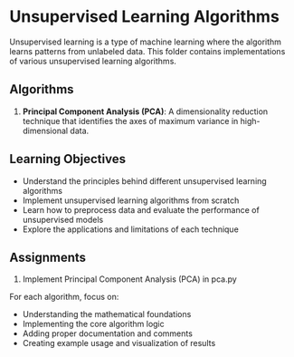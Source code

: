 # Unsupervised Learning Algorithms

Unsupervised learning is a type of machine learning where the algorithm learns patterns from unlabeled data. This folder contains implementations of various unsupervised learning algorithms.

## Algorithms

1. **Principal Component Analysis (PCA)**: A dimensionality reduction technique that identifies the axes of maximum variance in high-dimensional data.

## Learning Objectives

- Understand the principles behind different unsupervised learning algorithms
- Implement unsupervised learning algorithms from scratch
- Learn how to preprocess data and evaluate the performance of unsupervised models
- Explore the applications and limitations of each technique

## Assignments

1. Implement Principal Component Analysis (PCA) in pca.py

For each algorithm, focus on:
- Understanding the mathematical foundations
- Implementing the core algorithm logic
- Adding proper documentation and comments
- Creating example usage and visualization of results
